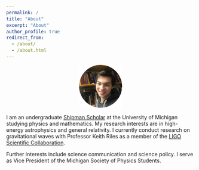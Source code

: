 ```yaml
---
permalink: /
title: "About"
excerpt: "About"
author_profile: true
redirect_from: 
  - /about/
  - /about.html
---
```

<p align="center"><img src = "/images/grantweldon.jpg" height="115" width="115"></p>


I am an undergraduate <a href="https://shipmansociety.com/about-us/">Shipman Scholar</a> at the University of Michigan studying physics and mathematics. My research interests are in high-energy astrophysics and general relativity. I currently conduct research on gravitational waves with Professor Keith Riles as a member of the <a href="https://ligo.caltech.edu">LIGO Scientific Collaboration</a>.

Further interests include science communication and science policy. I serve as Vice President of the Michigan Society of Physics Students.
